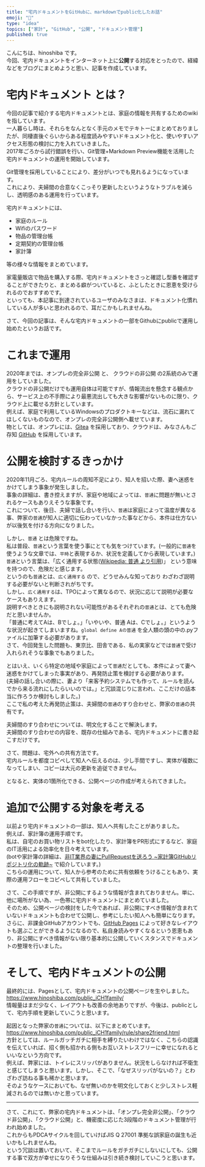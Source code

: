 ```yaml
---
title: "宅内ドキュメントをGitHubに、markdownでpublic化したお話"
emoji: "🐇"
type: "idea"
topics: ["家計", "GitHub", "公開", "ドキュメント管理"]
published: true
---
```


こんにちは、hinoshiba です。  
今回、宅内ドキュメントをインターネット上に**公開**する対応をとったので、経緯などをブログにまとめようと思い、記事を作成しています。  

# 宅内ドキュメント とは？

今回の記事で紹介する宅内ドキュメントとは、家庭の情報を共有するためのwikiを指しています。  
一人暮らし時は、それらをなんとなく手元のメモでテキトーにまとめておりましたが、同棲直後ぐらいからある程度読みやすいドキュメント化と、使いやすいアクセス形態の検討に力を入れていきました。  
2017年ごろから試行錯誤を行い、Git管理+Markdown Preview機能を活用した宅内ドキュメントの運用を開始しています。  

Git管理を採用していることにより、差分がいつでも見れるようになっています。  
これにより、夫婦間の合意なくこっそり更新したというようなトラブルを減らし、透明感のある運用を行っています。  

宅内ドキュメントには、  

* 家庭のルール
* Wifiのパスワード
* 物品の管理台帳
* 定期契約の管理台帳
* 家計簿  

等の様々な情報をまとめています。  

家電量販店で物品を購入する際、宅内ドキュメントをさっと確認し型番を確認することができたりと、まとめる癖がついていると、ふとしたときに恩恵を受けられるのでおすすめです。  
といっても、本記事に到達されているユーザのみなさまは、ドキュメント化慣れしている人が多いと思われるので、耳だこかもしれませんね。  

さて、今回の記事は、そんな宅内ドキュメントの一部をGithubにpublicで運用し始めたというお話です。  

# これまで運用

2020年までは、オンプレの完全非公開 と、 クラウドの非公開 の2系統のみで運用をしていました。  
クラウドの非公開だけでも運用自体は可能ですが、情報流出を懸念する観点から、サービス上の不手際により最悪流出しても大きな影響がないものに限り、クラウド上に載せる方針としています。  
例えば、家庭で利用しているWindowsのプロダクトキーなどは、流石に漏れてほしくないものなので、オンプレの完全非公開側へ載せています。  
物としては、オンプレには、[Gitea](https://gitea.io/en-us/) を採用しており、クラウドは、みなさんもご存知 [GitHub](https://github.com/) を採用しています。  


# 公開を検討するきっかけ

2020年11月ごろ、宅内ルールの周知不足により、知人を招いた際、妻へ迷惑をかけてしまう事象が発生しました。  
事象の詳細は、書き控えますが、家庭や地域によっては、`普通`に問題が無いとされるケースもありえそうな事象です。  
これについて、後日、夫婦で話し合いを行い、`普通`は家庭によって温度が異なる事、弊家の`普通`が知人に適切に伝わっていなかった事などから、本件は仕方ないが以後気を付ける方向になりました。

しかし、`普通` とは危険ですね。  
私は普段、`普通`という言葉を使う事にとても気をつけています。(一般的に`普通`を使うような文章では、`平時`と表現するか、状況を定義してから表現しています。)  
`普通`という言葉は、「広く通用する状態([Wikipedia: 普通 より引用](https://ja.wikipedia.org/wiki/%E6%99%AE%E9%80%9A))」 という意味を持つので、危険だと感じます。  
というのも`普通`とは、`広く通用する` ので、どうせみんな知っており わざわざ説明する必要がないと判断されがちです。  
しかし、`広く通用する`は、TPOによって異なるので、状況に応じて説明が必要なケースもありえます。  
説明すべきときにも説明されない可能性があるそれぞれの`普通`とは、とても危険だと思いませんか。  
「普通に考えてAは、Bでしょ。」「いやいや、普通 Aは、Cでしょ。」というような状況が起きてしまいますね。`global define Aの普通` を全人類の頭の中の.pyファイルに加筆する必要があります。  
さて、今回発生した問題も、東京比、田舎である、私の実家などでは`普通`で受け入れられそうな事象でもありました。  

とはいえ、いくら特定の地域や家庭によって`普通`だとしても、本件によって妻へ迷惑をかけてしまった事実があり、再発防止策を検討する必要があります。  
(夫婦の話し合いの際に、妻より「来客予約システムでも作って、ルールを読んでから来る流れにしたらいいのでは。」と冗談混じりに言われ、ここだけの話本当に作ろうか検討もしました。)  
ここで私の考えた再発防止策は、夫婦間の`普通`のすり合わせと、弊家の`普通`の共有です。  

夫婦間のすり合わせについては、明文化することで解決します。  
夫婦間のすり合わせの内容を、既存の仕組みである、宅内ドキュメントに書き起こすだけです。  

さて、問題は、宅外への共有方法です。  
宅内ルールを都度コピペして知人へ伝えるのは、少し手間ですし、実体が複数になってしまい、コピーは大元の更新を追従できません。  

となると、実体の1箇所化できる、公開ページの作成が考えられてきました。  

# 追加で公開する対象を考える

以前より宅内ドキュメントの一部は、知人へ共有したことがありました。  
例えば、家計簿の運用手順です。  
私は、自宅のお買い物リストをbot化したり、家計簿をPR形式にするなど、家庭のIT活用による効率化を日々考えています。  
(botや家計簿の詳細は、[非IT業界の妻にPullRequestを送ろう ~家計簿GitHubリポジトリ化の軌跡~](https://zenn.dev/hinoshiba/articles/pullrequest2noit-mywife) で紹介しています。)  
こちらの運用について、知人から参考のために共有依頼をうけることもあり、実際の運用フローをコピペして共有していました。  

さて、この手順ですが、非公開にするような情報が含まれておりません。単に、他に場所がない為、一色帯に宅内ドキュメントにまとめていました。  
そのため、公開ページの検討をした今であれば、非公開にすべき情報が含まれていないドキュメントも合わせて公開し、参考にしたい知人へも簡単になります。  
さらに、非課金GitHubアカウントでも、[GitHub Pages](https://docs.github.com/ja/pages/getting-started-with-github-pages/about-github-pages) によって好きなレイアウトも選ぶことができるようになるので、私自身読みやすくなるという恩恵もあり、非公開にすべき情報がない限り基本的に公開していくスタンスでドキュメントの整理を行いました。  

# そして、宅内ドキュメントの公開

最終的には、Pagesとして、宅内ドキュメントの公開ページを生やしました。  
https://www.hinoshiba.com/public_iCH1family/  
情報量はまだ少なく、レイアウトも改善の余地ありですが、今後は、publicとして、宅内手順を更新していこうと思います。  

起因となった弊家の`普通`については、以下にまとめています。  
https://www.hinoshiba.com/public_iCH1family/rule/share2friend.html  
方針としては、ルールガッチガチに相手を縛りたいわけではなく、こちらの認識を伝えていれば、招く側も招かれる側もお互いストレスフリーに幸せになれるといいなという方向です。  
例えば、弊家には、トイレにスリッパがありません。状況をしらなければ不衛生と感じてしまうと思います。しかし、そこで、「なぜスリッパがないの？」とわざわざ訪ねる事も稀かと思います。  
そのようなケースにおいても、なぜ無いのかを明文化しておくと少しストレス軽減されるのでは無いかと思っています。  

---

さて、これにて、弊家の宅内ドキュメントは、「オンプレ完全非公開」、「クラウド非公開」、「クラウド公開」と、機密度に応じた3段階のドキュメント管理が行われ始めました。  
これからもPDCAサイクルを回していけばJIS Q 27001 準拠な誤家庭の誕生も近いかもしれませんね。  
という冗談は置いておいて、そこまでルールをガチガチにしないにしても、公開する事で双方が幸せになりそうな仕組みは引き続き検討していこうと思います。  
